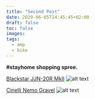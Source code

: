 ```yaml
---
title: "Second Post"
date: 2020-06-05T14:45:45+02:00
draft: false
toc: false
images:
tags:
  - amp
  - bike
---
```


__#stayhome shopping spree.__

[Blackstar JJN-20R MkII](https://www.blackstaramps.com/uk/ranges/jjn-20r-mkii)
![alt text](https://www.blackstaramps.com/img/ranges/jjn-20r-mkii/jjn-20r-mkii-combo.jpg "Blackstar JJN 20r Mk II")

[Cinelli Nemo Gravel](https://cinelli.it/en/prodotti/nemo-gravel-en/)
![alt text](https://cinelli.it/wp-content/uploads/2019/09/nemo_gravel_bici.jpg "Cinelli Nemo Gravel")

